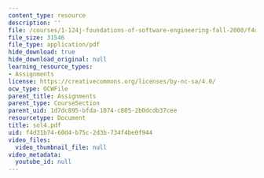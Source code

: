 ```yaml
---
content_type: resource
description: ''
file: /courses/1-124j-foundations-of-software-engineering-fall-2000/f4d31b7460d4b75c2d3b734f4be0f944_sol4.pdf
file_size: 31546
file_type: application/pdf
hide_download: true
hide_download_original: null
learning_resource_types:
- Assignments
license: https://creativecommons.org/licenses/by-nc-sa/4.0/
ocw_type: OCWFile
parent_title: Assignments
parent_type: CourseSection
parent_uid: 1d7dc895-bfda-1074-c805-2b0dcdb37cee
resourcetype: Document
title: sol4.pdf
uid: f4d31b74-60d4-b75c-2d3b-734f4be0f944
video_files:
  video_thumbnail_file: null
video_metadata:
  youtube_id: null
---
```

